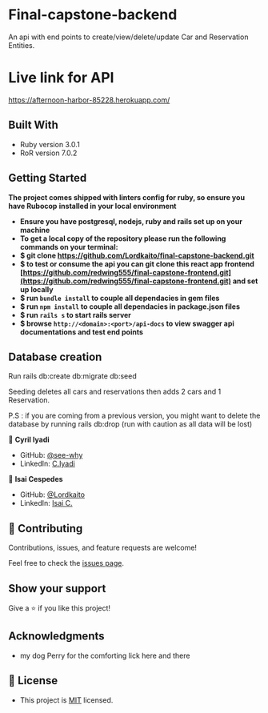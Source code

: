 # Final-capstone-backend

An api with end points to create/view/delete/update Car and Reservation Entities.

# Live link for API
https://afternoon-harbor-85228.herokuapp.com/
## Built With
- Ruby version 3.0.1
- RoR version 7.0.2
## Getting Started

**The project comes shipped with linters config for ruby, so ensure you have Rubocop**
**installed in your local environment**

- **Ensure you have postgresql, nodejs, ruby and rails set up on your machine**
- **To get a local copy of the repository please run the following commands on your terminal:**
- **$ git clone https://github.com/Lordkaito/final-capstone-backend.git**
- **$ to test or consume the api you can git clone this react app frontend [https://github.com/redwing555/final-capstone-frontend.git](https://github.com/redwing555/final-capstone-frontend.git) and set up locally**
- **$ run `bundle install` to couple all dependacies in gem files**
- **$ run `npm install` to couple all dependacies in package.json files**
- **$ run `rails s` to start rails server**
- **$ browse `http://<domain>:<port>/api-docs` to view swagger api documentations and test end points**
## Database creation
Run rails db:create db:migrate db:seed

Seeding deletes all cars and reservations then adds 2 cars and 1 Reservation.

P.S : if you are coming from a previous version, you might want to delete the database by running rails db:drop (run with caution as all data will be lost)

👤 **Cyril Iyadi**

- GitHub: [@see-why](https://github.com/see-why)
- LinkedIn: [C.Iyadi](https://www.linkedin.com/in/cyril-iyadi/)

👤 **Isai Cespedes**

- GitHub: [@Lordkaito](https://github.com/Lordkaito)
- LinkedIn: [Isai C.](https://www.linkedin.com/in/isaicespedes/)

## 🤝 Contributing

Contributions, issues, and feature requests are welcome!

Feel free to check the [issues page](../../issues/).

## Show your support

Give a ⭐️ if you like this project!

## Acknowledgments
- my dog Perry for the comforting lick here and there
## 📝 License
- This project is [MIT](./LICENSE) licensed.
